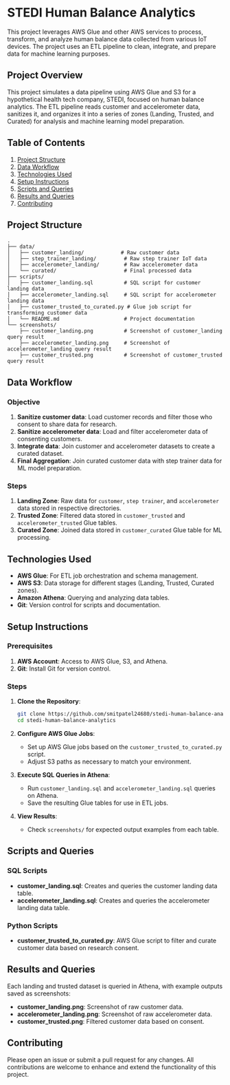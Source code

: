 
# STEDI Human Balance Analytics

This project leverages AWS Glue and other AWS services to process, transform, and analyze human balance data collected from various IoT devices. The project uses an ETL pipeline to clean, integrate, and prepare data for machine learning purposes.

## Project Overview

This project simulates a data pipeline using AWS Glue and S3 for a hypothetical health tech company, STEDI, focused on human balance analytics. The ETL pipeline reads customer and accelerometer data, sanitizes it, and organizes it into a series of zones (Landing, Trusted, and Curated) for analysis and machine learning model preparation.

## Table of Contents
1. [Project Structure](#project-structure)
2. [Data Workflow](#data-workflow)
3. [Technologies Used](#technologies-used)
4. [Setup Instructions](#setup-instructions)
5. [Scripts and Queries](#scripts-and-queries)
6. [Results and Queries](#results-and-queries)
7. [Contributing](#contributing)

## Project Structure

```
.
├── data/
│   ├── customer_landing/            # Raw customer data
│   ├── step_trainer_landing/         # Raw step trainer IoT data
│   ├── accelerometer_landing/        # Raw accelerometer data
│   └── curated/                      # Final processed data
├── scripts/
│   ├── customer_landing.sql          # SQL script for customer landing data
│   ├── accelerometer_landing.sql     # SQL script for accelerometer landing data
│   ├── customer_trusted_to_curated.py # Glue job script for transforming customer data
│   └── README.md                     # Project documentation
└── screenshots/
    ├── customer_landing.png          # Screenshot of customer_landing query result
    ├── accelerometer_landing.png     # Screenshot of accelerometer_landing query result
    ├── customer_trusted.png          # Screenshot of customer_trusted query result
```

## Data Workflow

### Objective

1. **Sanitize customer data**: Load customer records and filter those who consent to share data for research.
2. **Sanitize accelerometer data**: Load and filter accelerometer data of consenting customers.
3. **Integrate data**: Join customer and accelerometer datasets to create a curated dataset.
4. **Final Aggregation**: Join curated customer data with step trainer data for ML model preparation.

### Steps
1. **Landing Zone**: Raw data for `customer`, `step trainer`, and `accelerometer` data stored in respective directories.
2. **Trusted Zone**: Filtered data stored in `customer_trusted` and `accelerometer_trusted` Glue tables.
3. **Curated Zone**: Joined data stored in `customer_curated` Glue table for ML processing.

## Technologies Used

- **AWS Glue**: For ETL job orchestration and schema management.
- **AWS S3**: Data storage for different stages (Landing, Trusted, Curated zones).
- **Amazon Athena**: Querying and analyzing data tables.
- **Git**: Version control for scripts and documentation.

## Setup Instructions

### Prerequisites

1. **AWS Account**: Access to AWS Glue, S3, and Athena.
2. **Git**: Install Git for version control.

### Steps

1. **Clone the Repository**:
   ```bash
   git clone https://github.com/smitpatel24680/stedi-human-balance-analytics.git
   cd stedi-human-balance-analytics
   ```

2. **Configure AWS Glue Jobs**:
   - Set up AWS Glue jobs based on the `customer_trusted_to_curated.py` script.
   - Adjust S3 paths as necessary to match your environment.

3. **Execute SQL Queries in Athena**:
   - Run `customer_landing.sql` and `accelerometer_landing.sql` queries on Athena.
   - Save the resulting Glue tables for use in ETL jobs.

4. **View Results**:
   - Check `screenshots/` for expected output examples from each table.

## Scripts and Queries

### SQL Scripts

- **customer_landing.sql**: Creates and queries the customer landing data table.
- **accelerometer_landing.sql**: Creates and queries the accelerometer landing data table.

### Python Scripts

- **customer_trusted_to_curated.py**: AWS Glue script to filter and curate customer data based on research consent.

## Results and Queries

Each landing and trusted dataset is queried in Athena, with example outputs saved as screenshots:
- **customer_landing.png**: Screenshot of raw customer data.
- **accelerometer_landing.png**: Screenshot of raw accelerometer data.
- **customer_trusted.png**: Filtered customer data based on consent.

## Contributing

Please open an issue or submit a pull request for any changes. All contributions are welcome to enhance and extend the functionality of this project.

